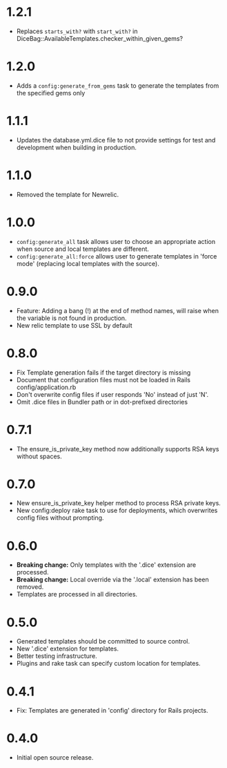 # 1.2.1
* Replaces `starts_with?` with `start_with?` in DiceBag::AvailableTemplates.checker_within_given_gems?

# 1.2.0
* Adds a `config:generate_from_gems` task to generate the templates from the specified gems only

# 1.1.1
* Updates the database.yml.dice file to not provide settings for test and development when
 building in production.

# 1.1.0
* Removed the template for Newrelic.

# 1.0.0
* `config:generate_all` task allows user to choose an appropriate action when source and local templates are different.
* `config:generate_all:force` allows user to generate templates in 'force mode' (replacing local templates with the source).

# 0.9.0
* Feature: Adding a bang (!) at the end of method names, will raise when the variable
 is not found in production.
* New relic template to use SSL by default

# 0.8.0
* Fix Template generation fails if the target directory is missing
* Document that configuration files must not be loaded in Rails config/application.rb
* Don't overwrite config files if user responds 'No' instead of just 'N'.
* Omit .dice files in Bundler path or in dot-prefixed directories

# 0.7.1
* The ensure_is_private_key method now additionally supports RSA keys without spaces.

# 0.7.0
* New ensure_is_private_key helper method to process RSA private keys.
* New config:deploy rake task to use for deployments, which overwrites config files without prompting.

# 0.6.0
* **Breaking change:** Only templates with the '.dice' extension are processed.
* **Breaking change:** Local override via the '.local' extension has been removed.
* Templates are processed in all directories.

# 0.5.0
* Generated templates should be committed to source control.
* New '.dice' extension for templates.
* Better testing infrastructure.
* Plugins and rake task can specify custom location for templates.

# 0.4.1
* Fix: Templates are generated in 'config' directory for Rails projects.

# 0.4.0
* Initial open source release.
